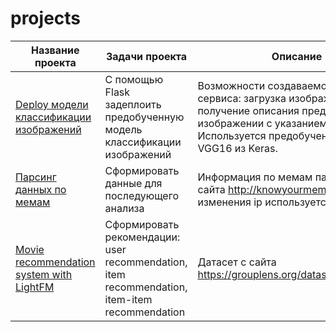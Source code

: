 # projects
  
| Название проекта | Задачи проекта | Описание | Навыки и инструменты |
| ----------------- | ----------------- | ----------------- | --- |
| [Deploy модели классификации изображений](https://github.com/WhiteNivis/projects/tree/main/deploy_image_classifier)| С помощью Flask задеплоить предобученную модель классификации изображений | Возможности создаваемого web-сервиса: загрузка изображения, получение описания предмета на изображении с указанием вероятности. Используется предобученная модель VGG16 из Keras. | Python, PyCharm, Flask, requests, render_template, Keras |   
| [Парсинг данных по мемам](https://github.com/WhiteNivis/projects/tree/main/parsing_memes) | Сформировать данные для последующего анализа | Информация по мемам парсится с сайта http://knowyourmeme.com. Для изменения ip используется TOR | Python, requests, BeautifulSoup |   
| [Movie recommendation system with LightFM](https://github.com/WhiteNivis/projects/tree/main/parsing_memes) | Сформировать рекомендации: user recommendation, item recommendation, item-item recommendation | Датасет с сайта https://grouplens.org/datasets/movielens/ | Python, SciPy, LightFM |   


